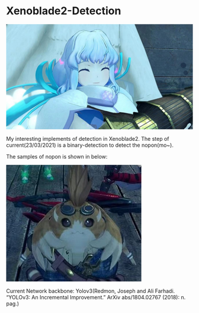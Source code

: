 # Xenoblade2-Detection

![image](https://github.com/He-jerry/Xenoblade2-Detection/raw/main/teaser/WeChat%20%E5%9C%96%E7%89%87_20210322224124.jpg?raw=true)

My interesting implements of detection in Xenoblade2. The step of current(23/03/2021) is a binary-detection to detect the nopon(mo~).

The samples of nopon is shown in below:

![image](https://github.com/He-jerry/Xenoblade2-Detection/raw/main/teaser/nopong%20sample.jpg?raw=true)


Current Network backbone:
Yolov3(Redmon, Joseph and Ali Farhadi. “YOLOv3: An Incremental Improvement.” ArXiv abs/1804.02767 (2018): n. pag.)
